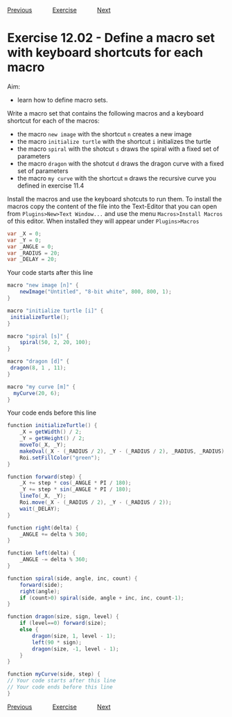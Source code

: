 [Previous](./ans12-01.md) &nbsp;&nbsp;&nbsp;&nbsp;&nbsp;&nbsp;&nbsp;&nbsp;&nbsp;&nbsp;     [Exercise](../ex/ex12-02.md) &nbsp;&nbsp;&nbsp;&nbsp;&nbsp;&nbsp;&nbsp;&nbsp;&nbsp;&nbsp; [Next](./ans13-01.md)
# Exercise 12.02 - Define a macro set with keyboard shortcuts for each macro

Aim: 
- learn how to define macro sets.

Write a macro set that contains the following macros and a keyboard shortcut for each of the macros:

- the macro ``new image`` with the shortcut ``n`` creates a new image
- the macro ``initialize turtle`` with the shortcut ``i`` initializes the turtle
- the macro ``spiral`` with the shotcut ``s`` draws the spiral with a fixed set of parameters
- the macro ``dragon`` with the shotcut ``d`` draws the dragon curve with a fixed set of parameters
- the macro ``my curve`` with the shortcut ``m`` draws the recursive curve you defined in exercise 11.4

Install the macros and use the keyboard shotcuts to run them. To install the macros copy the
content of the file into the Text-Editor that you can open from ``Plugins>New>Text Window...``
and use the menu ``Macros>Install Macros`` of this editor.  When installed they will appear under
``Plugins>Macros``

```java
var _X = 0;
var _Y = 0;
var _ANGLE = 0;
var _RADIUS = 20;
var _DELAY = 20;

```
Your code starts after this line 
```java
macro "new image [n]" { 
	newImage("Untitled", "8-bit white", 800, 800, 1);
}

macro "initialize turtle [i]" {
 initializeTurtle();	
}

macro "spiral [s]" {
	spiral(50, 2, 20, 100);
}

macro "dragon [d]" {
 dragon(8, 1 , 11);
}

macro "my curve [m]" {
  myCurve(20, 6);
}
```
Your code ends before this line
```java
function initializeTurtle() {
	_X = getWidth() / 2;
	_Y = getHeight() / 2;
	moveTo(_X, _Y);
	makeOval(_X - (_RADIUS / 2), _Y - (_RADIUS / 2), _RADIUS, _RADIUS);
	Roi.setFillColor("green");
}

function forward(step) {
	_X += step * cos(_ANGLE * PI / 180);
	_Y += step * sin(_ANGLE * PI / 180);
	lineTo(_X, _Y);
	Roi.move(_X - (_RADIUS / 2), _Y - (_RADIUS / 2));
	wait(_DELAY);
}

function right(delta) {
	_ANGLE += delta % 360;
}

function left(delta) {
	_ANGLE -= delta % 360;
}

function spiral(side, angle, inc, count) {
	forward(side);
	right(angle);
	if (count>0) spiral(side, angle + inc, inc, count-1);
}

function dragon(size, sign, level) {
	if (level==0) forward(size);
	else {
		dragon(size, 1, level - 1);
		left(90 * sign);
		dragon(size, -1, level - 1);
	}
}

function myCurve(side, step) {
// Your code starts after this line
// Your code ends before this line
}
```
[Previous](./ans12-01.md) &nbsp;&nbsp;&nbsp;&nbsp;&nbsp;&nbsp;&nbsp;&nbsp;&nbsp;&nbsp;     [Exercise](../ex/ex12-02.md) &nbsp;&nbsp;&nbsp;&nbsp;&nbsp;&nbsp;&nbsp;&nbsp;&nbsp;&nbsp; [Next](./ans13-01.md)

